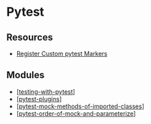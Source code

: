 # Pytest

Resources
---

- [Register Custom pytest Markers][1]

<!-- Links -->
[1]: https://www.youtube.com/watch?v=J6cIe40i-dw

Modules
---

- [[testing-with-pytest]]
- [[pytest-plugins]]
- [[pytest-mock-methods-of-imported-classes]]
- [[pytest-order-of-mock-and-parameterize]]

[//begin]: # "Autogenerated link references for markdown compatibility"
[testing-with-pytest]: testing-with-pytest/testing-with-pytest.md "Testing with Pytest"
[pytest-plugins]: pytest-plugins.md "Pytest Plugins"
[pytest-mock-methods-of-imported-classes]: pytest-mock-methods-of-imported-classes.md "Pytest Mock Methods of Imported Classes"
[pytest-order-of-mock-and-parameterize]: pytest-order-of-mock-and-parameterize.md "Pytest order of mock and parameterize"
[//end]: # "Autogenerated link references"
